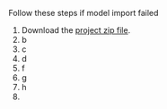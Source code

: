 Follow these steps if model import failed
1. Download the [project zip file](Developer-Playground/Agro-Smart-Assistant/data/crop-recommendation.zip).
2. b
3. c
4. d
5. f
6. g
7. h
8. 
